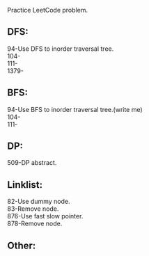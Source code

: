 Practice LeetCode problem.
## DFS:  
94-Use DFS to inorder traversal tree.  
104-  
111-  
1379-  
## BFS:
94-Use BFS to inorder traversal tree.(write me)  
104-  
111-  
## DP:  
509-DP abstract.  
## Linklist:  
82-Use dummy node.  
83-Remove node.  
876-Use fast slow pointer.   
878-Remove node.  
## Other:  
